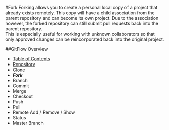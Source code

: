 #Fork
Forking allows you to create a personal local copy of a project that already exists remotely. 
This copy will have a child association from the parent repository and can become its own project.
Due to the association however, the forked repository can still submit pull requests back into the parent repository.   
This is especially useful for working with unknown collaborators so that only approved changes can be reincorporated back into the original project.

##GitFlow Overview
* [Table of Contents](./README.MD)
* [Repository](./Repository.md)
* [Clone](./Clones.md)
* _**Fork**_
* Branch
* Commit
* Merge
* Checkout
* Push
* Pull 
* Remote Add / Remove / Show
* Status
* Master Branch 